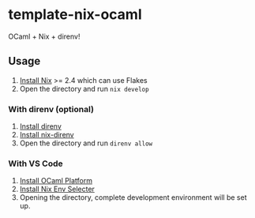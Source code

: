 # template-nix-ocaml

OCaml + Nix + direnv!

## Usage

1. [Install Nix](https://nixos.org/download.html) >= 2.4 which can use Flakes
2. Open the directory and run `nix develop`

### With direnv (optional)

1. [Install direnv](https://direnv.net/)
2. [Install nix-direnv](https://github.com/nix-community/nix-direnv)
3. Open the directory and run `direnv allow`

### With VS Code

1. [Install OCaml Platform](https://marketplace.visualstudio.com/items?itemName=ocamllabs.ocaml-platform)
2. [Install Nix Env Selecter](https://marketplace.visualstudio.com/items?itemName=arrterian.nix-env-selector)
3. Opening the directory, complete development environment will be set up.
